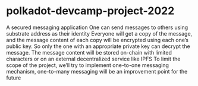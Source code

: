 # polkadot-devcamp-project-2022
A secured messaging application One can send messages to others using substrate address as their identity Everyone will get a copy of the message, and the message content of each copy will be encrypted using each one’s public key. So only the one with an appropriate private key can decrypt the message. The message content will be stored on-chain with limited characters or on an external decentralized service like IPFS To limit the scope of the project, we’ll try to implement one-to-one messaging mechanism, one-to-many messaging will be an improvement point for the future
